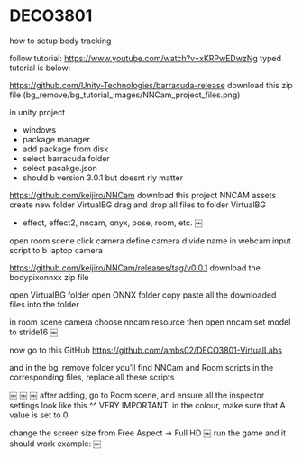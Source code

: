 # DECO3801

how to setup body tracking 

follow tutorial: https://www.youtube.com/watch?v=xKRPwEDwzNg
typed tutorial is below:

https://github.com/Unity-Technologies/barracuda-release
download this zip file 
(bg_remove/bg_tutorial_images/NNCam_project_files.png)

in unity project 
* windows 
* package manager
* add package from disk 
* select barracuda folder
* select pacakge.json
* should b version 3.0.1 but doesnt rly matter 



https://github.com/keijiro/NNCam
download this project 
NNCAM
assets
create new folder VirtualBG
drag and drop all files to folder VirtualBG
* effect, effect2, nncam, onyx, pose, room, etc. 
￼


open room scene 
click camera
define camera divide name in webcam input script to b laptop camera



https://github.com/keijiro/NNCam/releases/tag/v0.0.1
download the bodypixonnxx zip file 


open VirtualBG folder 
open ONNX folder
copy paste all the downloaded files into the folder

in room scene camera
choose nncam resource
then open nncam
set model to stride16
￼




now go to this GitHub 
https://github.com/ambs02/DECO3801-VirtualLabs

and in the bg_remove folder
you’ll find NNCam and Room scripts 
in the corresponding files, replace all these scripts


￼
￼
￼
after adding, go to Room scene, and ensure all the inspector settings look like this ^^
VERY IMPORTANT: in the colour, make sure that A value is set to 0

change the screen size from Free Aspect -> Full HD
￼
run the game and it should work 
example:
￼

